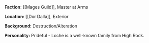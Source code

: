 **Faction:**
[[Mages Guild]], Master at Arms

**Location:** 
[[Dor Dalla]], Exterior

**Background:**
Destruction/Alteration

**Personality:**
Prideful - Loche is a well-known family from High Rock.